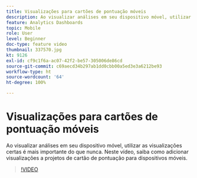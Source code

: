```yaml
---
title: Visualizações para cartões de pontuação móveis
description: Ao visualizar análises em seu dispositivo móvel, utilizar as visualizações certas é mais importante do que nunca. Neste vídeo, saiba como adicionar visualizações a projetos de cartão de pontuação para dispositivos móveis.
feature: Analytics Dashboards
topic: Mobile
role: User
level: Beginner
doc-type: feature video
thumbnail: 337570.jpg
kt: 9126
exl-id: cf9c1f6a-ac07-42f2-be57-305006de86cd
source-git-commit: c69aecd34b297ab1dd0cbb00a5ed3e3a6212be93
workflow-type: ht
source-wordcount: '64'
ht-degree: 100%

---
```


# Visualizações para cartões de pontuação móveis

Ao visualizar análises em seu dispositivo móvel, utilizar as visualizações certas é mais importante do que nunca. Neste vídeo, saiba como adicionar visualizações a projetos de cartão de pontuação para dispositivos móveis.

>[!VIDEO](https://video.tv.adobe.com/v/337570/?quality=12&learn=on)
